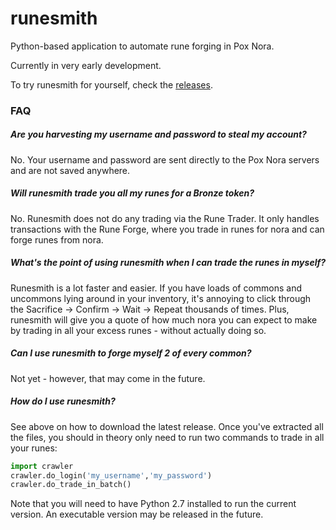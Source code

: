 # runesmith
Python-based application to automate rune forging in Pox Nora.

Currently in very early development.

To try runesmith for yourself, check the [releases](https://github.com/discomethod/runesmith/releases).

### FAQ
##### Are you harvesting my username and password to steal my account?
No. Your username and password are sent directly to the Pox Nora servers and are not saved anywhere.
##### Will runesmith trade you all my runes for a Bronze token?
No. Runesmith does not do any trading via the Rune Trader. It only handles transactions with the Rune Forge, where you trade in runes for nora and can forge runes from nora.
##### What's the point of using runesmith when I can trade the runes in myself?
Runesmith is a lot faster and easier. If you have loads of commons and uncommons lying around in your inventory, it's annoying to click through the Sacrifice -> Confirm -> Wait -> Repeat thousands of times. Plus, runesmith will give you a quote of how much nora you can expect to make by trading in all your excess runes - without actually doing so.
##### Can I use runesmith to forge myself 2 of every common?
Not yet - however, that may come in the future.
##### How do I use runesmith?
See above on how to download the latest release. Once you've extracted all the files, you should in theory only need to run two commands to trade in all your runes:

```python
import crawler
crawler.do_login('my_username','my_password')
crawler.do_trade_in_batch()
```
Note that you will need to have Python 2.7 installed to run the current version. An executable version may be released in the future.
